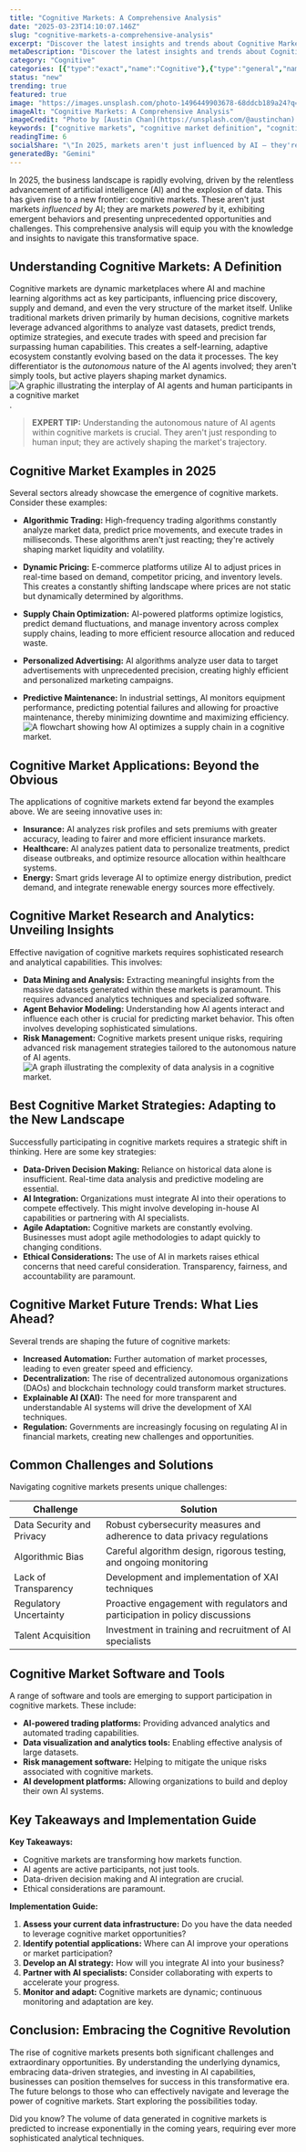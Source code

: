 ```yaml
---
title: "Cognitive Markets: A Comprehensive Analysis"
date: "2025-03-23T14:10:07.146Z"
slug: "cognitive-markets-a-comprehensive-analysis"
excerpt: "Discover the latest insights and trends about Cognitive Markets. This comprehensive guide covers everything you need to know about Cognitive Markets in 2025."
metaDescription: "Discover the latest insights and trends about Cognitive Markets. This comprehensive guide covers everything you need to know about Cognitive Markets in 202..."
category: "Cognitive"
categories: [{"type":"exact","name":"Cognitive"},{"type":"general","name":"Economics"},{"type":"medium","name":"Financial Modeling"},{"type":"specific","name":"Algorithmic Trading"},{"type":"niche","name":"High-Frequency Trading"}]
status: "new"
trending: true
featured: true
image: "https://images.unsplash.com/photo-1496449903678-68ddcb189a24?q=85&w=1200&fit=max&fm=webp&auto=compress"
imageAlt: "Cognitive Markets: A Comprehensive Analysis"
imageCredit: "Photo by [Austin Chan](https://unsplash.com/@austinchan) on Unsplash"
keywords: ["cognitive markets", "cognitive market definition", "cognitive market examples", "cognitive market applications", "cognitive market research", "best cognitive market strategies", "how to invest in cognitive markets", "cognitive market future trends", "cognitive market analytics", "cognitive market software"]
readingTime: 6
socialShare: "\"In 2025, markets aren't just influenced by AI – they're powered by it.  Understanding this shift is the key to navigating the new economic landscape.\""
generatedBy: "Gemini"
---
```




In 2025, the business landscape is rapidly evolving, driven by the relentless advancement of artificial intelligence (AI) and the explosion of data.  This has given rise to a new frontier: cognitive markets.  These aren't just markets *influenced* by AI; they are markets *powered* by it, exhibiting emergent behaviors and presenting unprecedented opportunities and challenges. This comprehensive analysis will equip you with the knowledge and insights to navigate this transformative space.

## Understanding Cognitive Markets: A Definition

Cognitive markets are dynamic marketplaces where AI and machine learning algorithms act as key participants, influencing price discovery, supply and demand, and even the very structure of the market itself. Unlike traditional markets driven primarily by human decisions, cognitive markets leverage advanced algorithms to analyze vast datasets, predict trends, optimize strategies, and execute trades with speed and precision far surpassing human capabilities.  This creates a self-learning, adaptive ecosystem constantly evolving based on the data it processes.  The key differentiator is the *autonomous* nature of the AI agents involved; they aren't simply tools, but active players shaping market dynamics. ![A graphic illustrating the interplay of AI agents and human participants in a cognitive market](https://images.unsplash.com/photo-1451187580459-43490279c0fa?q=85&w=1200&fit=max&fm=webp&auto=compress).

> **EXPERT TIP:**  Understanding the autonomous nature of AI agents within cognitive markets is crucial.  They aren't just responding to human input; they are actively shaping the market's trajectory.

## Cognitive Market Examples in 2025

Several sectors already showcase the emergence of cognitive markets.  Consider these examples:

* **Algorithmic Trading:** High-frequency trading algorithms constantly analyze market data, predict price movements, and execute trades in milliseconds. These algorithms aren't just reacting; they're actively shaping market liquidity and volatility.

* **Dynamic Pricing:**  E-commerce platforms utilize AI to adjust prices in real-time based on demand, competitor pricing, and inventory levels.  This creates a constantly shifting landscape where prices are not static but dynamically determined by algorithms.

* **Supply Chain Optimization:**  AI-powered platforms optimize logistics, predict demand fluctuations, and manage inventory across complex supply chains, leading to more efficient resource allocation and reduced waste.

* **Personalized Advertising:**  AI algorithms analyze user data to target advertisements with unprecedented precision, creating highly efficient and personalized marketing campaigns.

* **Predictive Maintenance:**  In industrial settings, AI monitors equipment performance, predicting potential failures and allowing for proactive maintenance, thereby minimizing downtime and maximizing efficiency. ![A flowchart showing how AI optimizes a supply chain in a cognitive market.](https://images.unsplash.com/photo-1484417894907-623942c8ee29?q=85&w=1200&fit=max&fm=webp&auto=compress)

## Cognitive Market Applications: Beyond the Obvious

The applications of cognitive markets extend far beyond the examples above.  We are seeing innovative uses in:

* **Insurance:**  AI analyzes risk profiles and sets premiums with greater accuracy, leading to fairer and more efficient insurance markets.
* **Healthcare:** AI analyzes patient data to personalize treatments, predict disease outbreaks, and optimize resource allocation within healthcare systems.
* **Energy:** Smart grids leverage AI to optimize energy distribution, predict demand, and integrate renewable energy sources more effectively.

## Cognitive Market Research and Analytics: Unveiling Insights

Effective navigation of cognitive markets requires sophisticated research and analytical capabilities.  This involves:

* **Data Mining and Analysis:** Extracting meaningful insights from the massive datasets generated within these markets is paramount. This requires advanced analytics techniques and specialized software.
* **Agent Behavior Modeling:** Understanding how AI agents interact and influence each other is crucial for predicting market behavior.  This often involves developing sophisticated simulations.
* **Risk Management:**  Cognitive markets present unique risks, requiring advanced risk management strategies tailored to the autonomous nature of AI agents. ![A graph illustrating the complexity of data analysis in a cognitive market.](https://images.unsplash.com/photo-1517976487492-5750f3195933?q=85&w=1200&fit=max&fm=webp&auto=compress)

## Best Cognitive Market Strategies:  Adapting to the New Landscape

Successfully participating in cognitive markets requires a strategic shift in thinking.  Here are some key strategies:

* **Data-Driven Decision Making:**  Reliance on historical data alone is insufficient.  Real-time data analysis and predictive modeling are essential.
* **AI Integration:**  Organizations must integrate AI into their operations to compete effectively. This might involve developing in-house AI capabilities or partnering with AI specialists.
* **Agile Adaptation:**  Cognitive markets are constantly evolving.  Businesses must adopt agile methodologies to adapt quickly to changing conditions.
* **Ethical Considerations:**  The use of AI in markets raises ethical concerns that need careful consideration. Transparency, fairness, and accountability are paramount.

## Cognitive Market Future Trends:  What Lies Ahead?

Several trends are shaping the future of cognitive markets:

* **Increased Automation:**  Further automation of market processes, leading to even greater speed and efficiency.
* **Decentralization:**  The rise of decentralized autonomous organizations (DAOs) and blockchain technology could transform market structures.
* **Explainable AI (XAI):** The need for more transparent and understandable AI systems will drive the development of XAI techniques.
* **Regulation:**  Governments are increasingly focusing on regulating AI in financial markets, creating new challenges and opportunities.  

## Common Challenges and Solutions

Navigating cognitive markets presents unique challenges:

| Challenge                     | Solution                                                                   |
|------------------------------|---------------------------------------------------------------------------|
| Data Security and Privacy     | Robust cybersecurity measures and adherence to data privacy regulations      |
| Algorithmic Bias              | Careful algorithm design, rigorous testing, and ongoing monitoring           |
| Lack of Transparency         | Development and implementation of XAI techniques                             |
| Regulatory Uncertainty        | Proactive engagement with regulators and participation in policy discussions |
| Talent Acquisition            | Investment in training and recruitment of AI specialists                     |

##  Cognitive Market Software and Tools

A range of software and tools are emerging to support participation in cognitive markets. These include:

* **AI-powered trading platforms:** Providing advanced analytics and automated trading capabilities.
* **Data visualization and analytics tools:** Enabling effective analysis of large datasets.
* **Risk management software:** Helping to mitigate the unique risks associated with cognitive markets.
* **AI development platforms:** Allowing organizations to build and deploy their own AI systems.

## Key Takeaways and Implementation Guide

**Key Takeaways:**

* Cognitive markets are transforming how markets function.
* AI agents are active participants, not just tools.
* Data-driven decision making and AI integration are crucial.
* Ethical considerations are paramount.

**Implementation Guide:**

1. **Assess your current data infrastructure:**  Do you have the data needed to leverage cognitive market opportunities?
2. **Identify potential applications:** Where can AI improve your operations or market participation?
3. **Develop an AI strategy:**  How will you integrate AI into your business?
4. **Partner with AI specialists:**  Consider collaborating with experts to accelerate your progress.
5. **Monitor and adapt:**  Cognitive markets are dynamic; continuous monitoring and adaptation are key.

## Conclusion: Embracing the Cognitive Revolution

The rise of cognitive markets presents both significant challenges and extraordinary opportunities.  By understanding the underlying dynamics, embracing data-driven strategies, and investing in AI capabilities, businesses can position themselves for success in this transformative era.  The future belongs to those who can effectively navigate and leverage the power of cognitive markets.  Start exploring the possibilities today.

Did you know?  The volume of data generated in cognitive markets is predicted to increase exponentially in the coming years, requiring ever more sophisticated analytical techniques.
